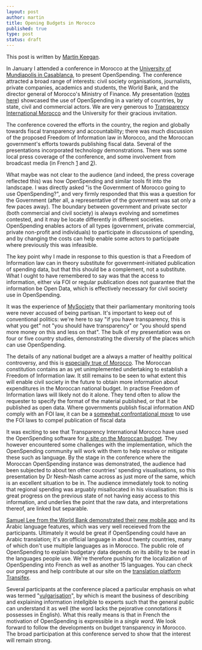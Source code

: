 ```yaml
---
layout: post
author: martin
title: Opening Budgets in Morocco
published: true
type: post
status: draft
---
```

This post is written by [Martin Keegan](https://twitter.com/mk270). 

In January I attended a conference in Morocco at the
[University of Mundiapolis in Casablanca](http://mundiapolis.ma/), to present OpenSpending. The
conference attracted a broad range of interests: civil society
organisations, journalists, private companies, academics and students,
the World Bank, and the director general of Morocco's Ministry of
Finance. My presentation ([notes here](http://mk.ucant.org/media/openspending-francais/)) showcased the use of OpenSpending in a variety of countries, by
state, civil and commercial actors. We are very generous to [Transparency
International Morocco](http://www.transparencymaroc.ma/) and the University
for their gracious invitation.

The conference covered the efforts in the country, the region and globally
towards fiscal transparency and accountability; there was much discussion of
the proposed Freedom of Information law in Morocco, and the Moroccan
government's efforts towards publishing fiscal data. Several of the
presentations incorporated technology demonstrations. There was some
local press coverage of the conference, and some involvement from broadcast
media (in
French
[1](http://www.lnt.ma/economie/la-transparence-budgetaire-au-centre-dune-rencontre-debat-63825.html)
and
[2](http://www.leconomiste.com/article/902383-la-transparence-budg-taire-fait-d-bat)).


What maybe was not clear to the audience (and indeed, the press
coverage reflected this) was how OpenSpending and similar tools fit
into the landscape.  I was directly asked "is the Government of
Morocco going to use OpenSpending?", and very firmly responded that
this was a question for the Government (after all, a representative of
the government was sat only a few paces away).  The boundary between
government and private sector (both commercial and civil society) is
always evolving and sometimes contested, and it may be locate differently
in different societies. OpenSpending enables actors of all types (government,
private commercial, private non-profit and individuals) to participate
in discussions of spending, and by changing the costs can help enable
some actors to participate where previously this was infeasible.

The key point why I made in response to this question is that a
Freedom of Information law can in theory substitute for
government-initiated publication of spending data, but that this
should be a complement, not a substitute. What I ought to have
remembered to say was that the access to information, either via FOI
or regular publication does not guarantee that the information be Open
Data, which is effectively necessary for civil society use in
OpenSpending.

It was the experience of [MySociety](http://mysociety.org) that their parliamentary monitoring
tools were never accused of being partisan. It's important to keep
out of conventional politics: we're here to say "if you have transparency,
this is what you get" not "you should have transparency" or "you should spend
more money on this and less on that". The bulk of my presentation was on
four or five country studies, demonstrating the diversity of the places
which can use OpenSpending.



The details of any national budget are a always a matter of healthy
political controversy, and this is [especially true of
Morocco](http://www.reuters.com/article/2012/11/18/us-morocco-protest-idUSBRE8AH0LX20121118). The Moroccan constitution contains an as yet unimplemented undertaking
to establish a Freedom of Information law. It still remains to be seen to what extent this will enable civil society in the future
to obtain more information about expenditures in the Moroccan national budget. In practise Freedom of Information laws will likely not do it alone. They tend often to allow the requester to specify the format of the material published,
or that it be published as open data. Where governments publish fiscal
information AND comply with an FOI law, it can be a [somewhat confrontational
move](http://constitution-unit.com/2011/05/24/we-can-work-it-out-eric-pickles-vs-nottingham-city-council/) to use the FOI laws to compel publication of fiscal data

It was exciting to see that Transparency International Morocco have used the OpenSpending software
for [a site on the Moroccan budget](http://floussna.ma/). They however encountered some challenges with the implementation, which the OpenSpending community will work with them
to help resolve or mitigate these such as language.
By the stage in the conference where the Moroccan OpenSpending instance was
demonstrated, the audience had been subjected to about ten other countries'
spending visualisations, so this presentation by Dr Nesh-Nash came across
as just more of the same, which is an excellent situation to be in. The
audience immediately took to noting that regional spending was arguably
misallocated in his visualisation: this is great progress on the previous
state of not having easy access to this information, and underlies the point
that the raw data, and interpretations thereof, are linked but separable.

[Samuel Lee from the World Bank demonstrated their new mobile app](http://openspending.org/blog/2013/01/29/worldbank-guest-post.html) and its Arabic language features, which was very well receieved from the participants. 
Ultimately it would be great if OpenSpending could have an Arabic translation; it's
an official language in about twenty countries, many of which don't
use multiple languages as in Morocco. The public role
of OpenSpending to explain budgetary data depends on its ability to be read in the
languages people use. We're therefore pushing for the localization of OpenSpending into
French as well as another 15 languages. You can check our progress and help contribute at our site on the
[translation platform Transifex](https://www.transifex.com/projects/p/openspending/).


Several participants at the conference placed a particular emphasis on what was termed
"[vulgarisation](http://fr.wikipedia.org/wiki/Vulgarisation)", by which
is meant the business of describing and explaining information intellgible
to experts such that the general public can understand it as well (the word
lacks the pejorative connotations it possesses in English). What this really
means is that in French the motivation of OpenSpending is expressible in
a *single word*. We look forward to follow the developments on budget transparency in Morocco. The broad participation at this conference served to show that the interest will remain strong. 




